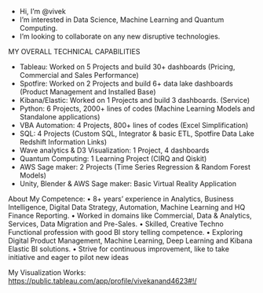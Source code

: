 - Hi, I’m @vivek
- I’m interested in Data Science, Machine Learning and Quantum Computing. 
- I’m looking to collaborate on any new disruptive technologies. 


MY OVERALL TECHNICAL CAPABILITIES
-	Tableau: Worked on 5 Projects and build 30+ dashboards (Pricing, Commercial and Sales Performance)
- Spotfire: Worked on 2 Projects and build 6+ data lake dashboards (Product Management and Installed Base)
- Kibana/Elastic: Worked on 1 Projects and build 3 dashboards. (Service)
-	Python: 6 Projects, 2000+ lines of codes (Machine Learning Models and Standalone applications)
-	VBA Automation: 4 Projects, 800+ lines of codes (Excel Simplification)
-	SQL: 4 Projects (Custom SQL, Integrator & basic ETL, Spotfire Data Lake Redshift Information Links) 
-	Wave analytics & D3 Visualization: 1 Project, 4 dashboards
-	Quantum Computing: 1 Learning Project (CIRQ and Qiskit)
-	AWS Sage maker: 2 Projects (Time Series Regression & Random Forest Models)
-	Unity, Blender & AWS Sage maker: Basic Virtual Reality Application 

About My Competence: 
• 8+ years’ experience in Analytics, Business Intelligence, Digital Data Strategy, Automation, Machine Learning 
and HQ Finance Reporting. 
• Worked in domains like Commercial, Data & Analytics, Services, Data Migration and Pre-Sales.
• Skilled, Creative Techno Functional profession with good BI story telling competence.
• Exploring Digital Product Management, Machine Learning, Deep Learning and Kibana Elastic BI solutions.
• Strive for continuous improvement, like to take initiative and eager to pilot new ideas


My Visualization Works: https://public.tableau.com/app/profile/vivekanand4623#!/


<!---
vivekanandpkr/vivekanandpkr is a ✨ special ✨ repository because its `README.md` (this file) appears on your GitHub profile.
You can click the Preview link to take a look at your changes.
--->
